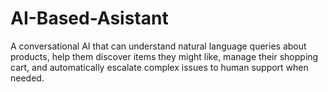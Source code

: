 # AI-Based-Asistant
A conversational AI that can understand natural language queries about products, help them discover items they might like, manage their shopping cart, and automatically escalate complex issues to human support when needed.
